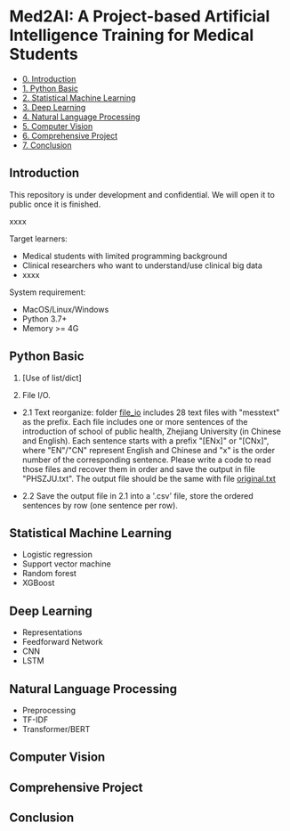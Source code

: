 # Med2AI: A Project-based Artificial Intelligence Training for Medical Students

* [0. Introduction](#Introduction)
* [1. Python Basic](#Python-Basic)
* [2. Statistical Machine Learning](#Statistical-Machine-Learning)
* [3. Deep Learning](#Deep-Learning)
* [4. Natural Language Processing](#Natural-Language-Processing)
* [5. Computer Vision](#Computer-Vision)
* [6. Comprehensive Project](#Comprehensive-Project)
* [7. Conclusion](#Conclusion)

## Introduction

This repository is under development and confidential. We will open it to public once it is finished.

xxxx

Target learners:

* Medical students with limited programming background
* Clinical researchers who want to understand/use clinical big data
* xxxx

System requirement:

* MacOS/Linux/Windows
* Python 3.7+
* Memory >= 4G

## Python Basic

1. [Use of list/dict]



2. File I/O. 

* 2.1 Text reorganize: folder [file_io](data/file_io) includes 28 text files with "messtext" as the prefix. Each file includes one or more sentences of the introduction of school of public health, Zhejiang University (in Chinese and English). Each sentence starts with a prefix "[ENx]" or "[CNx]", where "EN"/"CN" represent English and Chinese and "x" is the order number of the corresponding sentence. Please write a code to read those files and recover them in order and save the output in file "PHSZJU.txt". The output file should be the same with file [original.txt](data/file_io/original.txt)

* 2.2 Save the output file in 2.1 into a '.csv' file, store the ordered sentences by row (one sentence per row).


## Statistical Machine Learning

* Logistic regression
* Support vector machine
* Random forest
* XGBoost

## Deep Learning

* Representations
* Feedforward Network
* CNN
* LSTM

## Natural Language Processing

* Preprocessing
* TF-IDF
* Transformer/BERT

## Computer Vision



## Comprehensive Project


## Conclusion
